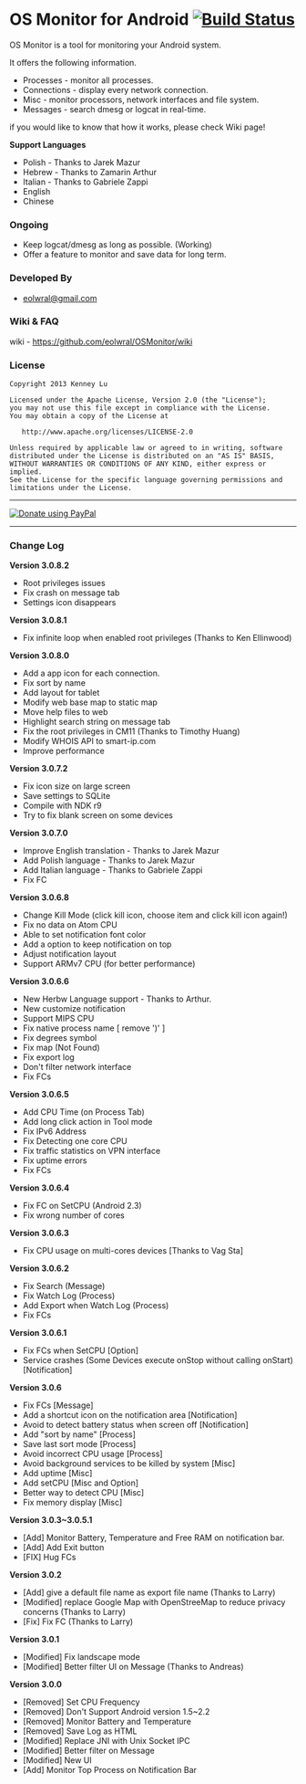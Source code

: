 OS Monitor for Android   [![Build Status](https://travis-ci.org/eolwral/OSMonitor.png?branch=master)](https://travis-ci.org/eolwral/OSMonitor)
=======

OS Monitor is a tool for monitoring your Android system.

It offers the following information.

- Processes - monitor all processes.
- Connections - display every network connection.
- Misc - monitor processors, network interfaces and file system.
- Messages - search dmesg or logcat in real-time. 

if you would like to know that how it works, please check Wiki page!

**Support Languages**
- Polish - Thanks to Jarek Mazur
- Hebrew - Thanks to Zamarin Arthur
- Italian - Thanks to Gabriele Zappi
- English
- Chinese

### Ongoing ###

- Keep logcat/dmesg as long as possible. (Working)
- Offer a feature to monitor and save data for long term.

### Developed By ###

* eolwral@gmail.com

### Wiki & FAQ ###
wiki - https://github.com/eolwral/OSMonitor/wiki

### License ###

    Copyright 2013 Kenney Lu

    Licensed under the Apache License, Version 2.0 (the "License");
    you may not use this file except in compliance with the License.
    You may obtain a copy of the License at

       http://www.apache.org/licenses/LICENSE-2.0

    Unless required by applicable law or agreed to in writing, software
    distributed under the License is distributed on an "AS IS" BASIS,
    WITHOUT WARRANTIES OR CONDITIONS OF ANY KIND, either express or implied.
    See the License for the specific language governing permissions and
    limitations under the License.


----------

[![Donate using PayPal](https://www.paypalobjects.com/en_US/i/btn/btn_donate_LG.gif)](https://www.paypal.com/cgi-bin/webscr?cmd=_donations&business=FSDWJ92W9MBEN&lc=US&item_name=Donate%20To%20OS%20Monitor&item_number=0&currency_code=USD&bn=PP%2dDonationsBF%3abtn_donateCC_LG%2egif%3aNonHosted "Donate using PayPal")

----------

### Change Log ###

**Version 3.0.8.2**
- Root privileges issues
- Fix crash on message tab
- Settings icon disappears

**Version 3.0.8.1**
- Fix infinite loop when enabled root privileges (Thanks to Ken Ellinwood)

**Version 3.0.8.0**
- Add a app icon for each connection.
- Fix sort by name
- Add layout for tablet 
- Modify web base map to static map 
- Move help files to web
- Highlight search string on message tab
- Fix the root privileges in CM11 (Thanks to Timothy Huang)
- Modify WHOIS API to smart-ip.com
- Improve performance

**Version 3.0.7.2**
- Fix icon size on large screen
- Save settings to SQLite 
- Compile with NDK r9
- Try to fix blank screen on some devices

**Version 3.0.7.0**
- Improve English translation - Thanks to Jarek Mazur
- Add Polish language - Thanks to Jarek Mazur
- Add Italian language - Thanks to Gabriele Zappi
- Fix FC

**Version 3.0.6.8**
- Change Kill Mode (click kill icon, choose item and click kill icon again!)
- Fix no data on Atom CPU
- Able to set notification font color
- Add a option to keep notification on top
- Adjust notification layout
- Support ARMv7 CPU (for better performance)

**Version 3.0.6.6**
- New Herbw Language support - Thanks to Arthur.
- New customize notification
- Support MIPS CPU
- Fix native process name [ remove ')' ]
- Fix degrees symbol
- Fix map (Not Found)
- Fix export log 
- Don't filter network interface
- Fix FCs

**Version 3.0.6.5**
- Add CPU Time (on Process Tab)
- Add long click action in Tool mode
- Fix IPv6 Address
- Fix Detecting one core CPU
- Fix traffic statistics on VPN interface 
- Fix uptime errors
- Fix FCs

**Version 3.0.6.4**
- Fix FC on SetCPU (Android 2.3)
- Fix wrong number of cores

**Version 3.0.6.3**
- Fix CPU usage on multi-cores devices [Thanks to Vag Sta]

**Version 3.0.6.2**
- Fix Search (Message)
- Fix Watch Log (Process)
- Add Export when Watch Log (Process)
- Fix FCs

**Version 3.0.6.1**
- Fix FCs when SetCPU [Option]
- Service crashes (Some Devices execute onStop without calling onStart) [Notification]

**Version 3.0.6**
- Fix FCs [Message]
- Add a shortcut icon on the notification area [Notification]
- Avoid to detect battery status when screen off [Notification]
- Add "sort by name" [Process]
- Save last sort mode [Process]
- Avoid incorrect CPU usage [Process]
- Avoid background services to be killed by system [Misc]
- Add uptime [Misc]
- Add setCPU [Misc and Option]
- Better way to detect CPU [Misc]
- Fix memory display [Misc]

**Version 3.0.3~3.0.5.1**
- [Add] Monitor Battery, Temperature and Free RAM on notification bar.
- [Add] Add Exit button
- [FIX] Hug FCs

**Version 3.0.2**
- [Add] give a default file name as export file name (Thanks to Larry)
- [Modified] replace Google Map with OpenStreeMap to reduce privacy concerns (Thanks to Larry)
- [Fix] Fix FC (Thanks to Larry)


**Version 3.0.1**
- [Modified] Fix landscape mode
- [Modified] Better filter UI on Message (Thanks to Andreas)


**Version 3.0.0**
- [Removed] Set CPU Frequency
- [Removed] Don't Support Android version 1.5~2.2
- [Removed] Monitor Battery and Temperature 
- [Removed] Save Log as HTML
- [Modified] Replace JNI with Unix Socket IPC
- [Modified] Better filter on Message
- [Modified] New UI 
- [Add] Monitor Top Process on Notification Bar

